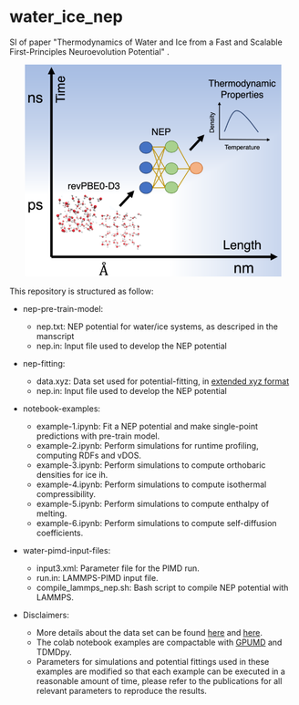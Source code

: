 # water_ice_nep
SI of paper "Thermodynamics of Water and Ice from a Fast and Scalable First-Principles Neuroevolution Potential" .

<p align="center">
<img src="TOC_water_ice_nep.png" width="450">
</p>
   
This repository is structured as follow:
* nep-pre-train-model:
    * nep.txt: NEP potential for water/ice systems, as descriped in the manscript
    * nep.in: Input file used to develop the NEP potential

* nep-fitting:
  * data.xyz: Data set used for potential-fitting,  in [extended xyz format](https://wiki.fysik.dtu.dk/ase/ase/io/formatoptions.html)
  * nep.in: Input file used to develop the NEP potential
  
* notebook-examples:
   * example-1.ipynb: Fit a NEP potential and make single-point predictions with pre-train model.
   * example-2.ipynb: Perform simulations for runtime profiling, computing RDFs and vDOS.
   * example-3.ipynb: Perform simulations to compute orthobaric densities for ice ih.
   * example-4.ipynb: Perform simulations to compute isothermal compressibility.
   * example-5.ipynb: Perform simulations to compute enthalpy of melting.
   * example-6.ipynb: Perform simulations to compute self-diffusion coefficients.

* water-pimd-input-files:
   * input3.xml: Parameter file for the PIMD run.
   * run.in: LAMMPS-PIMD input file.
   * compile_lammps_nep.sh: Bash script to compile NEP potential with LAMMPS.

 * Disclaimers:
   * More details about the data set can be found [here](https://aip.scitation.org/doi/full/10.1063/5.0016004) and [here](https://zenodo.org/record/4004590#.YbB2H9DMJPY).
   * The colab notebook examples are compactable with [GPUMD](https://github.com/brucefan1983/GPUMD) and TDMDpy.
   * Parameters for simulations and potential fittings used in these examples are modified so that each example can be executed in a reasonable amount of time, please refer to the publications for all relevant parameters to reproduce the results.
